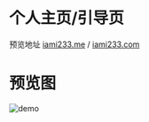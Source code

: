 # 个人主页/引导页

预览地址 [iami233.me](https://iami233.me) / [iami233.com](https://iami233.com)

# 预览图

![demo](https://user-images.githubusercontent.com/31686695/91958610-269e0e00-ed3a-11ea-96fe-3f784cf4aca6.png)
